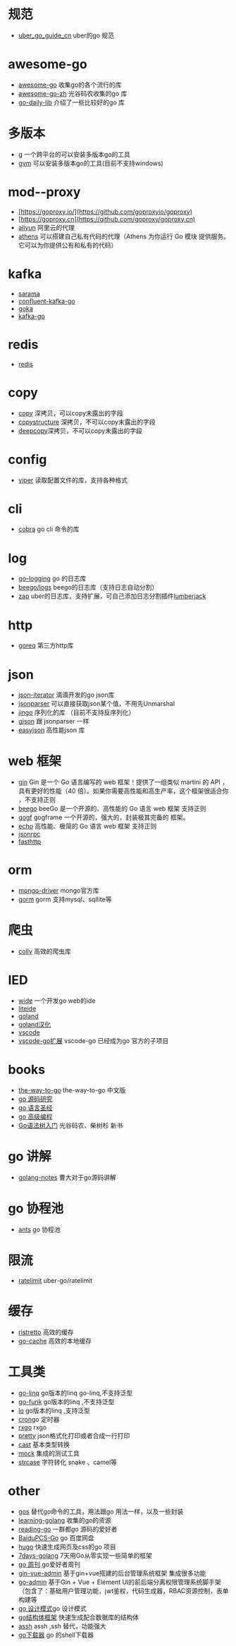 # 规范
 +  [uber_go_guide_cn](https://github.com/xxjwxc/uber_go_guide_cn) uber的go 规范
# awesome-go
 +  [awesome-go](https://github.com/avelino/awesome-go)  收集go的各个流行的库
 +  [awesome-go-zh](https://github.com/chai2010/awesome-go-zh)  光谷码农收集的go 库
 +  [go-daily-lib](https://github.com/darjun/go-daily-lib) 介绍了一些比较好的go 库

# 多版本
 + [g](https://github.com/voidint/g) 一个跨平台的可以安装多版本go的工具
 + [gvm](https://github.com/moovweb/gvm) 可以安装多版本go的工具(目前不支持windows)

# mod--proxy
  + [https://goproxy.io/](https://github.com/goproxyio/goproxy) 
  + [https://goproxy.cn](https://github.com/goproxy/goproxy.cn)
  + [aliyun](https://mirrors.aliyun.com/goproxy/) 阿里云的代理
  + [athens](https://github.com/gomods/athens) 可以搭建自己私有代码的代理（Athens 为你运行 Go 模块 提供服务。它可以为你提供公有和私有的代码）

# kafka
  + [sarama](https://github.com/Shopify/sarama)
  + [confluent-kafka-go](https://github.com/confluentinc/confluent-kafka-go)
  + [goka](https://github.com/lovoo/goka)
  + [kafka-go](https://github.com/segmentio/kafka-go)

# redis
  + [redis](https://github.com/go-redis/redis)
# copy
  + [copy](https://github.com/huandu/go-clone) 深拷贝，可以copy未露出的字段
  + [copystructure](https://github.com/mitchellh/copystructure) 深拷贝，不可以copy未露出的字段
  + [deepcopy](https://github.com/mohae/deepcopy)深拷贝，不可以copy未露出的字段

# config
  + [viper](https://github.com/spf13/viper) 读取配置文件的库，支持各种格式

# cli
 + [cobra](https://github.com/spf13/cobra) go cli 命令的库
 
# log
 + [go-logging](https://github.com/op/go-logging) go 的日志库
 + [beego/logs](https://github.com/astaxie/beego/tree/master/logs) beego的日志库（支持日志自动分割）
 + [zap](https://github.com/uber-go/zap) uber的日志库，支持扩展，可自己添加日志分割插件[lumberjack](https://github.com/natefinch/lumberjack)


# http
+ [goreq](https://github.com/franela/goreq) 第三方http库

# json 
  + [json-iterator](https://github.com/json-iterator/go) 滴滴开发的go json库
  + [jsonparser](https://github.com/buger/jsonparser) 可以直接获取json某个值，不用先Unmarshal
  + [jingo](https://github.com/bet365/jingo) 序列化的库 （目前不支持反序列化）
  + [gjson](https://github.com/tidwall/gjson) 跟 jsonparser 一样
  + [easyjson](https://github.com/mailru/easyjson) 高性能json 库

# web 框架
 + [gin](https://github.com/gin-gonic/gin) Gin 是一个 Go 语言编写的 web 框架！提供了一组类似 martini 的 API ，具有更好的性能（40 倍）。如果你需要高性能和高生产率，这个框架很适合你 ，不支持正则
 + [beego](https://github.com/astaxie/beego) beeGo 是一个开源的、高性能的 Go 语言 web 框架 支持正则
 + [gogf](https://github.com/gogf/gf) gogframe 一个开源的，强大的，封装极其完备的 框架。
 + [echo](https://github.com/labstack/echo) 高性能、极简的 Go 语言 web 框架 支持正则
 + [jsonrpc](github.com/ybbus/jsonrpc)
 + [fasthttp](https://github.com/valyala/fasthttp)

# orm
  + [mongo-driver](https://github.com/mongodb/mongo-go-driver) mongo官方库
  + [gorm](https://github.com/go-gorm/gorm) gorm 支持mysql、sqllite等

# 爬虫
 + [colly](https://github.com/gocolly/colly) 高效的爬虫库

# IED
 + [wide](https://github.com/b3log/wide) 一个开发go web的ide
 + [liteide](https://github.com/visualfc/liteide) 
 + [goland](https://www.jetbrains.com/go/)
 + [goland汉化](https://github.com/pingfangx/TranslatorX)
 + [vscode](https://code.visualstudio.com/)
 + [vscode-go扩展](https://github.com/golang/vscode-go) vscode-go 已经成为go 官方的子项目

# books
  + [the-way-to-go](https://github.com/fastcity/the-way-to-go_ZH_CN) the-way-to-go 中文版
  + [go 源码研究](https://github.com/changkun/go-under-the-hood)
  + [go 语言圣经](https://github.com/golang-china/gopl-zh)
  + [go 高级编程](https://github.com/chai2010/advanced-go-programming-book)
  + [Go语法树入门](https://github.com/chai2010/go-ast-book?utm_source=gold_browser_extension) 光谷码农、柴树杉 新书

 # go 讲解
 + [golang-notes](https://github.com/cch123/golang-notes) 曹大对于go源码讲解

 # go 协程池
 + [ants](https://github.com/panjf2000/ants) go 协程池

 # 限流
 + [ratelimit](https://github.com/uber-go/ratelimit) uber-go/ratelimit
  
 # 缓存
 + [ristretto](https://github.com/dgraph-io/ristretto) 高效的缓存
 + [go-cache](https://github.com/patrickmn/go-cache) 高效的本地缓存
 
# 工具类
 + [go-linq](https://github.com/ahmetb/go-linq) go版本的linq go-linq,不支持泛型
 + [go-funk](https://github.com/thoas/go-funk) go版本的linq ,不支持泛型
 + [lo](https://github.com/samber/lo) go版本的linq ,支持泛型
 + [cron](https://github.com/robfig/cron)go 定时器
 + [rxgo](https://github.com/ReactiveX/RxGo) rxgo
 + [pretty](https://github.com/tidwall/pretty) json格式化打印或者合成一行打印
 + [cast](github.com/spf13/cast) 基本类型转换
 + [mock](https://github.com/golang/mock) 集成的测试工具
 + [strcase](https://github.com/gobeam/stringy) 字符转化 snake 、camel等

# other 
 + [gos](https://github.com/storyicon/gos) 替代go命令的工具，用法跟go 用法一样，以及一些封装
 + [learning-golang](https://github.com/yangwenmai/learning-golang) 收集的go的资源
 + [reading-go](https://github.com/developer-learning/reading-go) 一群都go 源码的爱好者
 + [BaiduPCS-Go](https://github.com/fastcity/BaiduPCS-Go) go 百度网盘
 + [hugo](https://github.com/gohugoio/hugo) 快速生成网页及css的go 项目
 + [7days-golang](https://github.com/geektutu/7days-golang) 7天用Go从零实现一些简单的框架
 + [go 周刊](https://github.com/polaris1119/golangweekly) go爱好者周刊
 + [gin-vue-admin](https://github.com/flipped-aurora/gin-vue-admin) 基于gin+vue搭建的后台管理系统框架 集成很多功能
 + [go-admin](https://github.com/wenjianzhang/go-admin) 基于Gin + Vue + Element UI的前后端分离权限管理系统脚手架（包含了：基础用户管理功能，jwt鉴权，代码生成器，RBAC资源控制，表单构建等
 + [go 设计模式](https://github.com/senghoo/golang-design-pattern)go 设计模式
 + [go结构体框架](https://github.com/ent/ent?utm_source=gold_browser_extension) 快速生成配合数据库的结构体
 + [assh](https://github.com/moul/assh) assh ,ssh 替代，功能强大
 + [go下载器](https://github.com/monkeyWie/gopeed-core) go 的shell下载器
